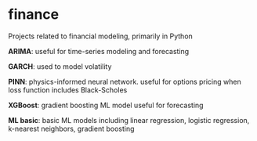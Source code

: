 # finance
Projects related to financial modeling, primarily in Python

**ARIMA**: useful for time-series modeling and forecasting

**GARCH**: used to model volatility

**PINN**: physics-informed neural network. useful for options pricing when loss function includes Black-Scholes

**XGBoost**: gradient boosting ML model useful for forecasting

**ML basic**: basic ML models including linear regression, logistic regression, k-nearest neighbors, gradient boosting


